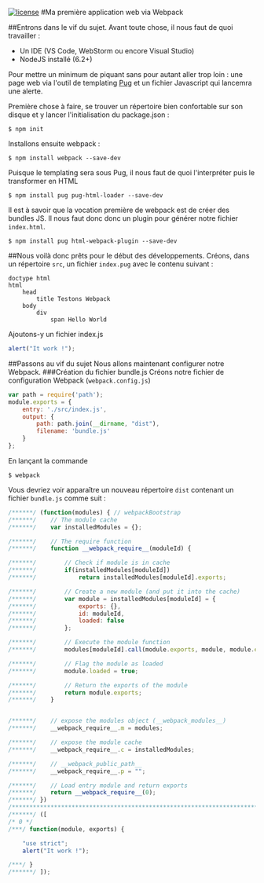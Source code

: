 [![license](https://img.shields.io/github/license/mashape/apistatus.svg?maxAge=2592000)]()
#Ma première application web via Webpack

##Entrons dans le vif du sujet. 
Avant toute chose, il nous faut de quoi travailler :
 - Un IDE (VS Code, WebStorm ou encore Visual Studio)
 - NodeJS installé (6.2+)

Pour mettre un minimum de piquant sans pour autant aller trop loin : une page web via l'outil de templating [Pug](https://github.com/pugjs/pug) et un fichier Javascript qui lancemra une alerte.

Première chose à faire, se trouver un répertoire bien confortable sur son disque et y lancer l'initialisation du package.json :
```shell
$ npm init
``` 
Installons ensuite webpack :
 ```shell
$ npm install webpack --save-dev
``` 
Puisque le templating sera sous Pug, il nous faut de quoi l'interpréter puis le transformer en HTML 
 ```shell
$ npm install pug pug-html-loader --save-dev
``` 
Il est à savoir que la vocation première de webpack est de créer des bundles JS. Il nous faut donc donc un plugin pour générer notre fichier `index.html`.
 ```shell
$ npm install pug html-webpack-plugin --save-dev
``` 
##Nous voilà donc prêts pour le début des développements.
Créons, dans un répertoire `src`, un fichier `index.pug` avec le contenu suivant :
```jade
doctype html
html
    head
        title Testons Webpack
    body
        div
            span Hello World
```
Ajoutons-y un fichier index.js
```javascript
alert("It work !");
```
##Passons au vif du sujet
Nous allons maintenant configurer notre Webpack.
###Création du fichier bundle.js
Créons notre fichier de configuration Webpack (`webpack.config.js`)
```javascript
var path = require('path');
module.exports = {
    entry: './src/index.js',
    output: {
        path: path.join(__dirname, "dist"),
        filename: 'bundle.js'
    }
};
```
En lançant la commande 
```shell
$ webpack
```

Vous devriez voir apparaître un nouveau répertoire `dist` contenant un fichier `bundle.js` comme suit :

``` javascript
/******/ (function(modules) { // webpackBootstrap
/******/ 	// The module cache
/******/ 	var installedModules = {};

/******/ 	// The require function
/******/ 	function __webpack_require__(moduleId) {

/******/ 		// Check if module is in cache
/******/ 		if(installedModules[moduleId])
/******/ 			return installedModules[moduleId].exports;

/******/ 		// Create a new module (and put it into the cache)
/******/ 		var module = installedModules[moduleId] = {
/******/ 			exports: {},
/******/ 			id: moduleId,
/******/ 			loaded: false
/******/ 		};

/******/ 		// Execute the module function
/******/ 		modules[moduleId].call(module.exports, module, module.exports, __webpack_require__);

/******/ 		// Flag the module as loaded
/******/ 		module.loaded = true;

/******/ 		// Return the exports of the module
/******/ 		return module.exports;
/******/ 	}


/******/ 	// expose the modules object (__webpack_modules__)
/******/ 	__webpack_require__.m = modules;

/******/ 	// expose the module cache
/******/ 	__webpack_require__.c = installedModules;

/******/ 	// __webpack_public_path__
/******/ 	__webpack_require__.p = "";

/******/ 	// Load entry module and return exports
/******/ 	return __webpack_require__(0);
/******/ })
/************************************************************************/
/******/ ([
/* 0 */
/***/ function(module, exports) {

	"use strict";
	alert("It work !");

/***/ }
/******/ ]);
```
